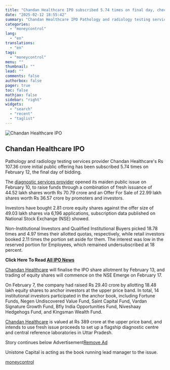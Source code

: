 ```yaml
---
title: "Chandan Healthcare IPO subscribed 5.74 times on final day, check share allotment date"
date: "2025-02-12 18:55:42"
summary: "Chandan Healthcare IPO Pathology and radiology testing services provider Chandan Healthcare's Rs 107.36 crore initial public offering has been subscribed 5.74 times on February 12, the final day of bidding.The diagnostic services provider opened its maiden public issue on February 10, to raise funds through a combination of fresh issuance..."
categories:
  - "moneycontrol"
lang:
  - "en"
translations:
  - "en"
tags:
  - "moneycontrol"
menu: ""
thumbnail: ""
lead: ""
comments: false
authorbox: false
pager: true
toc: false
mathjax: false
sidebar: "right"
widgets:
  - "search"
  - "recent"
  - "taglist"
---
```


![Chandan Healthcare IPO](//stat1.moneycontrol.com/mcnews//images/grey_bg.gif "Chandan Healthcare IPO")

Chandan Healthcare IPO
----------------------

 

Pathology and radiology testing services provider Chandan Healthcare's Rs 107.36 crore initial public offering has been subscribed 5.74 times on February 12, the final day of bidding.

The [diagnostic services provider](https://www.moneycontrol.com/ipo/chandan-healthcare-ltd-chl01-ipodetail) opened its maiden public issue on February 10, to raise funds through a combination of fresh issuance of 44.52 lakh shares worth Rs 70.79 crore and an Offer For Sale of 22.99 lakh shares worth Rs 36.57 crore by promoters and investors.

Investors have bought 2.81 crore equity shares against the offer size of 49.03 lakh shares via 6,196 applications, subscription data published on National Stock Exchange (NSE) showed.

Non-Institutional Investors and Qualified Institutional Buyers picked 18.78 times and 4.97 times their allotted quotas, respectively, while retail investors booked 2.11 times the portion set aside for them. The interest was low in the reserved portion for Employees, which remained undersubscribed at 18 percent.

**Click Here To Read [All IPO News](https://www.moneycontrol.com/ipo/)**

[Chandan Healthcare](https://www.moneycontrol.com/ipo/chandan-healthcare-ltd-chl01-ipodetail) will finalise the IPO share allotment by February 13, and trading of equity shares will commence on the NSE Emerge on February 17.

On February 7, the company had raised Rs 29.40 crore by allotting 18.48 lakh equity shares to anchor investors at the upper price band. In total, 14 institutional investors participated in the anchor book, including Fortune Funds, Negen Undiscovered Value Fund, Saint Capital Fund, Vardan Signature Growth Fund, Bfly India Opportunities Fund, Niveshaay Hedgehogs Fund, and Kingsman Wealth Fund.

[Chandan Healthcare](https://www.moneycontrol.com/ipo/chandan-healthcare-ltd-chl01-ipodetail) is valued at Rs 389 crore at the upper price band, and intends to use fresh issue proceeds to set up a flagship diagnostic centre and central reference laboratories in Uttar Pradesh.

Story continues below Advertisement[Remove Ad](https://www.moneycontrol.com/promos/pro.php)

Unistone Capital is acting as the book running lead manager to the issue.

[moneycontrol](https://www.moneycontrol.com/news/business/ipo/chandan-healthcare-ipo-subscribed-5-74-times-on-final-day-check-share-allotment-date-12938546.html)
